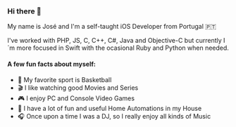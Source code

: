 ### Hi there 👋

My name is José and I'm a self-taught iOS Developer from Portugal 🇵🇹

I've worked with PHP, JS, C, C++, C#, Java and Objective-C but currently I´m more focused in Swift with the ocasional Ruby and Python when needed.

#### A few fun facts about myself:

- 🏀 My favorite sport is Basketball
- 🎬 I like watching good Movies and Series
- 🎮 I enjoy PC and Console Video Games
- 🤖 I have a lot of fun and useful Home Automations in my House
- 🎧 Once upon a time I was a DJ, so I really enjoy all kinds of Music
